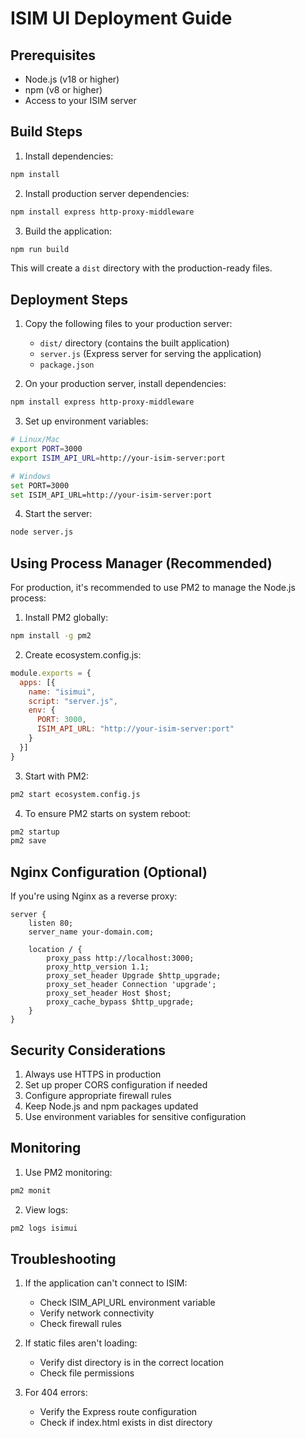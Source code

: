 # ISIM UI Deployment Guide

## Prerequisites
- Node.js (v18 or higher)
- npm (v8 or higher)
- Access to your ISIM server

## Build Steps

1. Install dependencies:
```bash
npm install
```

2. Install production server dependencies:
```bash
npm install express http-proxy-middleware
```

3. Build the application:
```bash
npm run build
```

This will create a `dist` directory with the production-ready files.

## Deployment Steps

1. Copy the following files to your production server:
   - `dist/` directory (contains the built application)
   - `server.js` (Express server for serving the application)
   - `package.json`

2. On your production server, install dependencies:
```bash
npm install express http-proxy-middleware
```

3. Set up environment variables:
```bash
# Linux/Mac
export PORT=3000
export ISIM_API_URL=http://your-isim-server:port

# Windows
set PORT=3000
set ISIM_API_URL=http://your-isim-server:port
```

4. Start the server:
```bash
node server.js
```

## Using Process Manager (Recommended)

For production, it's recommended to use PM2 to manage the Node.js process:

1. Install PM2 globally:
```bash
npm install -g pm2
```

2. Create ecosystem.config.js:
```javascript
module.exports = {
  apps: [{
    name: "isimui",
    script: "server.js",
    env: {
      PORT: 3000,
      ISIM_API_URL: "http://your-isim-server:port"
    }
  }]
}
```

3. Start with PM2:
```bash
pm2 start ecosystem.config.js
```

4. To ensure PM2 starts on system reboot:
```bash
pm2 startup
pm2 save
```

## Nginx Configuration (Optional)

If you're using Nginx as a reverse proxy:

```nginx
server {
    listen 80;
    server_name your-domain.com;

    location / {
        proxy_pass http://localhost:3000;
        proxy_http_version 1.1;
        proxy_set_header Upgrade $http_upgrade;
        proxy_set_header Connection 'upgrade';
        proxy_set_header Host $host;
        proxy_cache_bypass $http_upgrade;
    }
}
```

## Security Considerations

1. Always use HTTPS in production
2. Set up proper CORS configuration if needed
3. Configure appropriate firewall rules
4. Keep Node.js and npm packages updated
5. Use environment variables for sensitive configuration

## Monitoring

1. Use PM2 monitoring:
```bash
pm2 monit
```

2. View logs:
```bash
pm2 logs isimui
```

## Troubleshooting

1. If the application can't connect to ISIM:
   - Check ISIM_API_URL environment variable
   - Verify network connectivity
   - Check firewall rules

2. If static files aren't loading:
   - Verify dist directory is in the correct location
   - Check file permissions

3. For 404 errors:
   - Verify the Express route configuration
   - Check if index.html exists in dist directory
